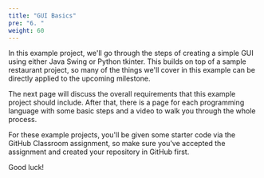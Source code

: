 ```yaml
---
title: "GUI Basics"
pre: "6. "
weight: 60
---
```


In this example project, we'll go through the steps of creating a simple GUI using either Java Swing or Python tkinter. This builds on top of a sample restaurant project, so many of the things we'll cover in this example can be directly applied to the upcoming milestone.

The next page will discuss the overall requirements that this example project should include. After that, there is a page for each programming language with some basic steps and a video to walk you through the whole process. 

For these example projects, you'll be given some starter code via the GitHub Classroom assignment, so make sure you've accepted the assignment and created your repository in GitHub first.

Good luck!